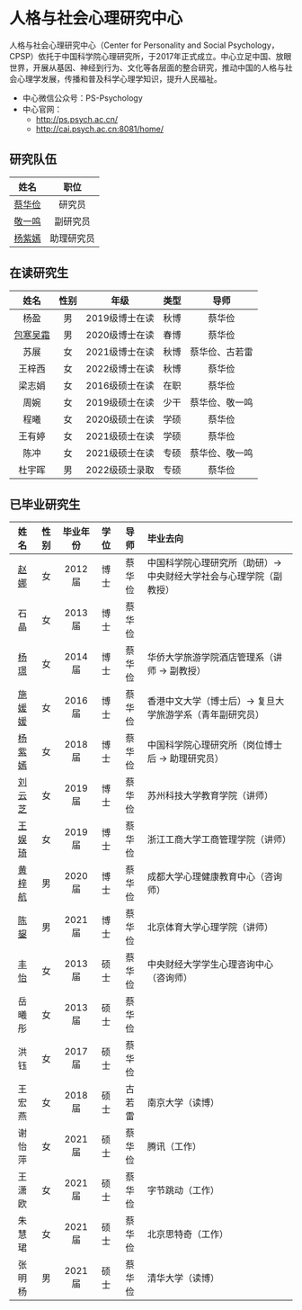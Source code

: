 # 人格与社会心理研究中心

人格与社会心理研究中心（Center for Personality and Social Psychology，CPSP）依托于中国科学院心理研究所，于2017年正式成立。中心立足中国、放眼世界，开展从基因、神经到行为、文化等各层面的整合研究，推动中国的人格与社会心理学发展，传播和普及科学心理学知识，提升人民福祉。

- 中心微信公众号：PS-Psychology
- 中心官网：
  + http://ps.psych.ac.cn/
  + http://cai.psych.ac.cn:8081/home/

## 研究队伍

|姓名|职位|
| :-: | :-: |
|[蔡华俭](http://sourcedb.psych.cas.cn/cn/psychexpert/201005/t20100510_2842443.html)|研究员|
|[敬一鸣](http://sourcedb.psych.cas.cn/cn/psychexpert/202109/t20210901_6179139.html)|副研究员|
|[杨紫嫣](http://www.psych.cas.cn/yjdw/zhuyan/zhuyanwy/202110/t20211015_6222956.html)|助理研究员|

## 在读研究生

|姓名|性别|年级|类型|导师|
| :-: | :-: | :-: | :-: | :-: |
|杨盈|男|2019级博士在读|秋博|蔡华俭|
|[包寒吴霜](https://psychbruce.github.io/)|男|2020级博士在读|春博|蔡华俭|
|苏展|女|2021级博士在读|秋博|蔡华俭、古若雷|
|王梓西|女|2022级博士在读|秋博|蔡华俭|
|梁志娟|女|2016级硕士在读|在职|蔡华俭|
|周婉|女|2019级硕士在读|少干|蔡华俭、敬一鸣|
|程曦|女|2020级硕士在读|学硕|蔡华俭|
|王有婷|女|2021级硕士在读|学硕|蔡华俭|
|陈冲|女|2021级硕士在读|专硕|蔡华俭、敬一鸣|
|杜宇晖|男|2022级硕士录取|专硕|蔡华俭|

## 已毕业研究生

|姓名|性别|毕业年份|学位|导师|毕业去向|
| :-: | :-: | :-: | :-: | :-: | :- |
|[赵娜](http://ssp.cufe.edu.cn/info/1126/4046.htm)|女|2012届|博士|蔡华俭|中国科学院心理研究所（助研）→ 中央财经大学社会与心理学院（副教授）|
|石晶|女|2013届|博士|蔡华俭||
|[杨璟](https://lyxy.hqu.edu.cn/info/1175/8108.htm)|女|2014届|博士|蔡华俭|华侨大学旅游学院酒店管理系（讲师 → 副教授）|
|[施媛媛](http://tourism.fudan.edu.cn/6576/list.htm)|女|2016届|博士|蔡华俭|香港中文大学（博士后）→ 复旦大学旅游学系（青年副研究员）|
|[杨紫嫣](http://www.psych.cas.cn/yjdw/zhuyan/zhuyanwy/202110/t20211015_6222956.html)|女|2018届|博士|蔡华俭|中国科学院心理研究所（岗位博士后 → 助理研究员）|
|[刘云芝](http://jyxy.usts.edu.cn/info/1093/2078.htm)|女|2019届|博士|蔡华俭|苏州科技大学教育学院（讲师）|
|[王娱琦](https://gsgl.zjsu.edu.cn/2021/0601/c103a74503/page.htm)|女|2019届|博士|蔡华俭|浙江工商大学工商管理学院（讲师）|
|[黄梓航](https://xlzhx.cdu.edu.cn/info/1014/1654.htm)|男|2020届|博士|蔡华俭|成都大学心理健康教育中心（咨询师）|
|[陈鋆](https://psy.bsu.edu.cn/szdw/js2/f432fdc97d374b3f89a3256afa1fcf60.htm)|男|2021届|博士|蔡华俭|北京体育大学心理学院（讲师）|
|[丰怡](http://xinli.cufe.edu.cn/info/1002/1124.htm)|女|2013届|硕士|蔡华俭|中央财经大学学生心理咨询中心（咨询师）|
|岳曦彤|女|2013届|硕士|蔡华俭||
|洪钰|女|2017届|硕士|蔡华俭||
|王宏燕|女|2018届|硕士|古若雷|南京大学（读博）|
|谢怡萍|女|2021届|硕士|蔡华俭|腾讯（工作）|
|王潇欧|女|2021届|硕士|蔡华俭|字节跳动（工作）|
|朱慧珺|女|2021届|硕士|蔡华俭|北京思特奇（工作）|
|张明杨|男|2021届|硕士|蔡华俭|清华大学（读博）|
